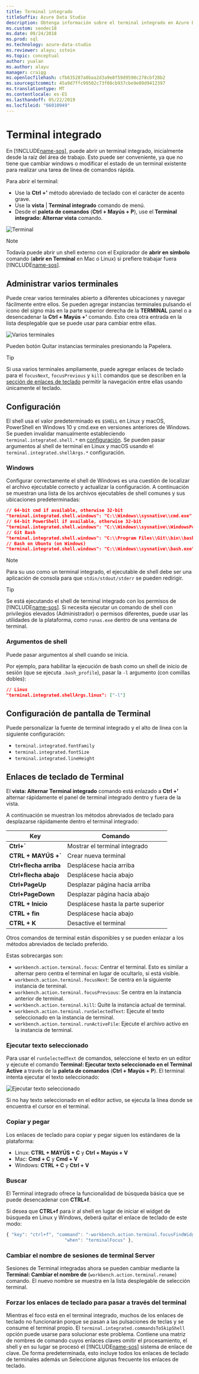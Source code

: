 ```yaml
---
title: Terminal integrado
titleSuffix: Azure Data Studio
description: Obtenga información sobre el terminal integrado en Azure Data Studio.
ms.custom: seodec18
ms.date: 09/24/2018
ms.prod: sql
ms.technology: azure-data-studio
ms.reviewer: alayu; sstein
ms.topic: conceptual
author: yualan
ms.author: alayu
manager: craigg
ms.openlocfilehash: cfb635287a0baa2d3a9e8f59d9590c278cbf28b2
ms.sourcegitcommit: 45a9d7ffc99502c73f08cb937cbe9e89d9412397
ms.translationtype: MT
ms.contentlocale: es-ES
ms.lasthandoff: 05/22/2019
ms.locfileid: "66010949"
---
```

# <a name="integrated-terminal"></a>Terminal integrado

En [!INCLUDE[name-sos](../includes/name-sos-short.md)], puede abrir un terminal integrado, inicialmente desde la raíz del área de trabajo. Esto puede ser conveniente, ya que no tiene que cambiar windows o modificar el estado de un terminal existente para realizar una tarea de línea de comandos rápida.

Para abrir el terminal:

* Use la **Ctrl +'** método abreviado de teclado con el carácter de acento grave.
* Use la **vista** | **Terminal integrado** comando de menú.
* Desde el **paleta de comandos** (**Ctrl + Mayús + P**), use el **Terminal integrado: Alternar vista** comando.

![Terminal](media/integrated-terminal/terminal-screen.png)

> [!NOTE]
> Todavía puede abrir un shell externo con el Explorador de **abrir en símbolo** comando (**abrir en Terminal** en Mac o Linux) si prefiere trabajar fuera [!INCLUDE[name-sos](../includes/name-sos-short.md)].

## <a name="managing-multiple-terminals"></a>Administrar varios terminales

Puede crear varios terminales abierto a diferentes ubicaciones y navegar fácilmente entre ellos. Se pueden agregar instancias terminales pulsando el icono del signo más en la parte superior derecha de la **TERMINAL** panel o a desencadenar la **Ctrl + Mayús +'** comando. Esto crea otra entrada en la lista desplegable que se puede usar para cambiar entre ellas.

![Varios terminales](media/integrated-terminal/terminal-multiple-instances.png)

Pueden botón Quitar instancias terminales presionando la Papelera.

> [!TIP]
> Si usa varios terminales ampliamente, puede agregar enlaces de teclado para el `focusNext`, `focusPrevious` y `kill` comandos que se describen en la [sección de enlaces de teclado](#key-bindings) permitir la navegación entre ellas usando únicamente el teclado.

## <a name="configuration"></a>Configuración

El shell usa el valor predeterminado es `$SHELL` en Linux y macOS, PowerShell en Windows 10 y cmd.exe en versiones anteriores de Windows. Se pueden invalidar manualmente estableciendo `terminal.integrated.shell.*` en [configuración](settings.md). Se pueden pasar argumentos al shell de terminal en Linux y macOS usando el `terminal.integrated.shellArgs.*` configuración.

### <a name="windows"></a>Windows

Configurar correctamente el shell de Windows es una cuestión de localizar el archivo ejecutable correcto y actualizar la configuración. A continuación se muestran una lista de los archivos ejecutables de shell comunes y sus ubicaciones predeterminadas:

```json
// 64-bit cmd if available, otherwise 32-bit
"terminal.integrated.shell.windows": "C:\\Windows\\sysnative\\cmd.exe"
// 64-bit PowerShell if available, otherwise 32-bit
"terminal.integrated.shell.windows": "C:\\Windows\\sysnative\\WindowsPowerShell\\v1.0\\powershell.exe"
// Git Bash
"terminal.integrated.shell.windows": "C:\\Program Files\\Git\\bin\\bash.exe"
// Bash on Ubuntu (on Windows)
"terminal.integrated.shell.windows": "C:\\Windows\\sysnative\\bash.exe"
```

> [!NOTE]
> Para su uso como un terminal integrado, el ejecutable de shell debe ser una aplicación de consola para que `stdin/stdout/stderr` se pueden redirigir.

> [!TIP]
> Se está ejecutando el shell de terminal integrado con los permisos de [!INCLUDE[name-sos](../includes/name-sos-short.md)]. Si necesita ejecutar un comando de shell con privilegios elevados (Administrador) o permisos diferentes, puede usar las utilidades de la plataforma, como `runas.exe` dentro de una ventana de terminal.

### <a name="shell-arguments"></a>Argumentos de shell

Puede pasar argumentos al shell cuando se inicia.

Por ejemplo, para habilitar la ejecución de bash como un shell de inicio de sesión (que se ejecuta `.bash_profile`), pasar la `-l` argumento (con comillas dobles):

```json
// Linux
"terminal.integrated.shellArgs.linux": ["-l"]
```

## <a name="terminal-display-settings"></a>Configuración de pantalla de Terminal

Puede personalizar la fuente de terminal integrado y el alto de línea con la siguiente configuración:

* `terminal.integrated.fontFamily`
* `terminal.integrated.fontSize`
* `terminal.integrated.lineHeight`

## <a id="key-bindings"></a>Enlaces de teclado de Terminal

El **vista: Alternar Terminal integrado** comando está enlazado a **Ctrl +'** alternar rápidamente el panel de terminal integrado dentro y fuera de la vista.

A continuación se muestran los métodos abreviados de teclado para desplazarse rápidamente dentro el terminal integrado:

|Key|Comando|  
|---|---|  
|**Ctrl+\`**|Mostrar el terminal integrado|  
|**CTRL + MAYÚS +\`**|Crear nueva terminal|  
|**Ctrl+flecha arriba**|Desplácese hacia arriba|  
|**Ctrl+flecha abajo**|Desplácese hacia abajo|  
|**Ctrl+PageUp**|Desplazar página hacia arriba|  
|**Ctrl+PageDown**|Desplazar página hacia abajo|  
|**CTRL + Inicio**|Desplácese hasta la parte superior|  
|**CTRL + fin**|Desplácese hacia abajo|  
|**CTRL + K**|Desactive el terminal|  

Otros comandos de terminal están disponibles y se pueden enlazar a los métodos abreviados de teclado preferido.

Estas sobrecargas son:

* `workbench.action.terminal.focus`: Centrar el terminal. Esto es similar a alternar pero centra el terminal en lugar de ocultarlo, si está visible.
* `workbench.action.terminal.focusNext`: Se centra en la siguiente instancia de terminal.
* `workbench.action.terminal.focusPrevious`: Se centra en la instancia anterior de terminal.
* `workbench.action.terminal.kill`: Quite la instancia actual de terminal.
* `workbench.action.terminal.runSelectedText`: Ejecute el texto seleccionado en la instancia de terminal.
* `workbench.action.terminal.runActiveFile`: Ejecute el archivo activo en la instancia de terminal.

### <a name="run-selected-text"></a>Ejecutar texto seleccionado

Para usar el `runSelectedText` de comandos, seleccione el texto en un editor y ejecute el comando **Terminal: Ejecutar texto seleccionado en el Terminal Active** a través de la **paleta de comandos** (**Ctrl + Mayús + P**). El terminal intenta ejecutar el texto seleccionado:

![Ejecutar texto seleccionado](media/integrated-terminal/terminal_run_selected.png)

Si no hay texto seleccionado en el editor activo, se ejecuta la línea donde se encuentra el cursor en el terminal.

### <a name="copy--paste"></a>Copiar y pegar

Los enlaces de teclado para copiar y pegar siguen los estándares de la plataforma:

* Linux: **CTRL + MAYÚS + C** y **Ctrl + Mayús + V**
* Mac: **Cmd + C** y **Cmd + V**
* Windows: **CTRL + C** y **Ctrl + V**

### <a name="find"></a>Buscar

El Terminal integrado ofrece la funcionalidad de búsqueda básica que se puede desencadenar con **CTRL+f**.

Si desea que **CTRL+f** para ir al shell en lugar de iniciar el widget de búsqueda en Linux y Windows, deberá quitar el enlace de teclado de este modo:

```js
{ "key": "ctrl+f", "command": "-workbench.action.terminal.focusFindWidget",
                      "when": "terminalFocus" },
```

### <a name="rename-terminal-sessions"></a>Cambiar el nombre de sesiones de terminal Server

Sesiones de Terminal integradas ahora se pueden cambiar mediante la **Terminal: Cambiar el nombre de** (`workbench.action.terminal.rename`) comando. El nuevo nombre se muestra en la lista desplegable de selección terminal.

### <a name="forcing-key-bindings-to-pass-through-the-terminal"></a>Forzar los enlaces de teclado para pasar a través del terminal

Mientras el foco está en el terminal integrado, muchos de los enlaces de teclado no funcionarán porque se pasan a las pulsaciones de teclas y se consume el terminal propio. El `terminal.integrated.commandsToSkipShell` opción puede usarse para solucionar este problema. Contiene una matriz de nombres de comando cuyos enlaces claves omitir el procesamiento, el shell y en su lugar se procesó el [!INCLUDE[name-sos](../includes/name-sos-short.md)] sistema de enlace de clave. De forma predeterminada, esto incluye todos los enlaces de teclado de terminales además un Seleccione algunas frecuente los enlaces de teclado.

